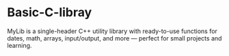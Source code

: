 # Basic-C-libray
MyLib is a single-header C++ utility library with ready-to-use functions for dates, math, arrays, input/output, and more — perfect for small projects and learning.
